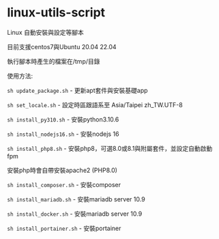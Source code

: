 # linux-utils-script

Linux 自動安裝與設定等腳本

目前支援centos7與Ubuntu 20.04 22.04

執行腳本時產生的檔案在/tmp/目錄

使用方法:

`sh update_package.sh` - 更新apt套件與安裝基礎app

`sh set_locale.sh` - 設定時區跟語系至 Asia/Taipei zh_TW.UTF-8

`sh install_py310.sh` - 安裝python3.10.6

`sh install_nodejs16.sh` - 安裝nodejs 16

`sh install_php8.sh` - 安裝php8，可選8.0或8.1與附屬套件，並設定自動啟動fpm

安裝php時會自帶安裝apache2 (PHP8.0)

`sh install_composer.sh` - 安裝composer

`sh install_mariadb.sh` - 安裝mariadb server 10.9

`sh install_docker.sh` - 安裝mariadb server 10.9

`sh install_portainer.sh` - 安裝portainer
